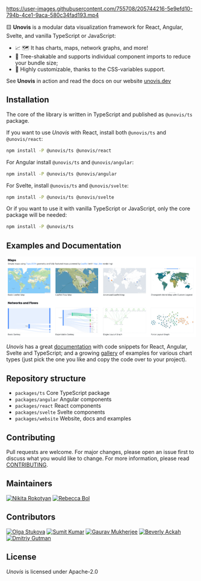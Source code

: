https://user-images.githubusercontent.com/755708/205744216-5e9efd10-794b-4ce1-9aca-580c34fad193.mp4

🟨  **Unovis** is a modular data visualization framework for React, Angular, Svelte, and vanilla TypeScript or JavaScript:

* 📈 🗺 It has charts, maps, network graphs, and more!
* 🌳 Tree-shakable and supports individual component imports to reduce your bundle size;
* 🎨 Highly customizable, thanks to the CSS-variables support.

See **Unovis**  in action and read the docs on our website [unovis.dev](https://unovis.dev)

## Installation
The core of the library is written in TypeScript and published as `@unovis/ts` package.

If you want to use _Unovis_ with React, install both `@unovis/ts` and `@unovis/react`:
```bash
npm install -P @unovis/ts @unovis/react
```

For Angular install `@unovis/ts` and `@unovis/angular`:
```bash
npm install -P @unovis/ts @unovis/angular
```

For Svelte, install `@unovis/ts` and `@unovis/svelte`:
```bash
npm install -P @unovis/ts @unovis/svelte
```

Or if you want to use it with vanilla TypeScript or JavaScript, only the core package will be needed:
```bash
npm install -P @unovis/ts
```

## Examples and Documentation
[![Unovis Examples](examples.png)](https://unovis.dev/gallery)

_Unovis_ has a great [documentation](https://unovis.dev/docs/intro) with code snippets for React, Angular,
Svelte and TypeScript; and a growing [gallery](https://unovis.dev/gallery) of examples for various chart types
(just pick the one you like and copy the code over to your project).

## Repository structure

* `packages/ts` Core TypeScript package
* `packages/angular` Angular components
* `packages/react` React components
* `packages/svelte` Svelte components
* `packages/website` Website, docs and examples

## Contributing
Pull requests are welcome. For major changes, please open an issue
first to discuss what you would like to change. For more information, please
read [CONTRIBUTING](CONTRIBUTING.md).

## Maintainers
[<img alt="Nikita Rokotyan" src="https://avatars.githubusercontent.com/u/755708" width="80"/>](https://github.com/rokotyan)
[<img alt="Rebecca Bol" src="https://avatars.githubusercontent.com/u/52078477" width="80"/>](https://github.com/reb-dev)

## Contributors
[<img alt="Olga Stukova" src="https://avatars.githubusercontent.com/u/8654114" width="40"/>](https://github.com/stukova)
[<img alt="Sumit Kumar" src="https://avatars.githubusercontent.com/u/5867393" width="40"/>](https://github.com/sumitkumar25)
[<img alt="Gaurav Mukherjee" src="https://avatars.githubusercontent.com/u/6323787" width="40"/>](https://github.com/gmfun)
[<img alt="Beverly Ackah" src="https://avatars.githubusercontent.com/u/32556434" width="40"/>](https://github.com/beverlyckh)
[<img alt="Dmitriy Gutman" src="https://avatars.githubusercontent.com/u/14595706" width="40"/>](https://github.com/DimamoN)

## License
_Unovis_ is licensed under Apache-2.0
